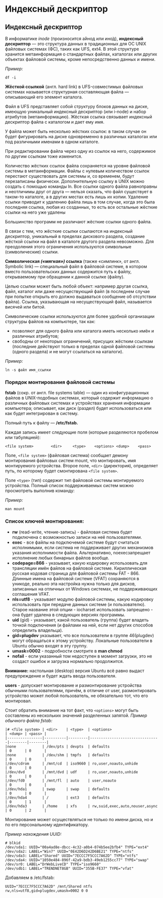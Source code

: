 # Индексный дескриптор

## Индексный дескриптор

В информатике *inode* (произносится а́йнод или ино́д), **индексный дескриптор** — это структура данных в традиционных для ОС UNIX файловых системах (ФС), таких как UFS, ext4. В этой структуре хранится метаинформация о стандартных файлах, каталогах или других объектах файловой системы, кроме непосредственно данных и имени.

*Пример:*
```
df -i
```
**Жёсткой ссылкой** (англ. hard link) в UFS-совместимых файловых системах называется структурная составляющая файла — описывающий его элемент каталога.

Файл в UFS представляет собой структуру блоков данных на диске, имеющую уникальный индексный дескриптор (или i-node) и набор атрибутов (метаинформацию). Жёсткая ссылка связывает индексный дескриптор файла с каталогом и дает ему имя.

У файла может быть несколько жёстких ссылок: в таком случае он будет фигурировать на диске одновременно в различных каталогах или под различными именами в одном каталоге.

При редактировании файла через одну из ссылок на него, содержимое по другим ссылкам тоже изменится.

Количество жёстких ссылок файла сохраняется на уровне файловой системы в метаинформации. Файлы с нулевым количеством ссылок перестают существовать для системы и, со временем, будут перезаписаны физически. Дополнительную ссылку в UNIX можно создать с помощью команды ln. Все ссылки одного файла равноправны и неотличимы друг от друга — нельзя сказать, что файл существует в таком-то каталоге, а в других местах есть лишь их копии. Удаление ссылки приводит к удалению файла лишь в том случае, когда это была последняя ссылка, любая из созданных, то есть все остальные жёсткие ссылки на него уже удалены

Большинство программ не различают жёсткие ссылки одного файла.

В связи с тем, что жёсткие ссылки ссылаются на индексный дескриптор, уникальный в пределах дискового раздела, создание жёсткой ссылки на файл в каталоге другого раздела невозможно. Для преодоления этого ограничения используются символьные (символические) ссылки.

**Символическая *(«мягкая»)* ссылка** (также «симлинк», от англ. Symbolic link) — специальный файл в файловой системе, в котором вместо пользовательских данных содержится путь к файлу, открываемому при обращении к данной ссылке (файлу).

Целью ссылки может быть любой объект: например другая ссылка, файл, каталог или даже несуществующий файл (в последнем случае при попытке открыть его должно выдаваться сообщение об отсутствии файла). Ссылка, указывающая на несуществующий файл, называется висячей или битой.

Символические ссылки используются для более удобной организации структуры файлов на компьютере, так как:

* позволяют для одного файла или каталога иметь несколько имён и различных атрибутов;
* свободны от некоторых ограничений, присущих жёстким ссылкам (последние действуют только в пределах одной файловой системы (одного раздела) и не могут ссылаться на каталоги).

*Пример:*
```
ln -s файл имя_ссылки
```
### Порядок монтирования файловой системы 

**fstab** (сокр. от англ. file systems table) — один из конфигурационных файлов в UNIX-подобных системах, который содержит информацию о различных файловых системах и устройствах хранения информации компьютера; описывает, как диск (раздел) будет использоваться или как будет интегрирован в систему.

Полный путь к файлу — **/etc/fstab.**

Каждая запись имеет следующие поля (которые разделяются пробелом или табуляцией):
```
<file system>        <dir>     <type>    <options> <dump>    <pass>
```


Поле, `<file system>` (файловая система) сообщает демону монтирования файловых систем mount, что монтировать, имя монтируемого устройства.
Второе поле, `<dir>` (директория), определяет путь, по которому будет смонтирована `<file system>`.

Поле `<type>` (тип) содержит тип файловой системы монтируемого устройства. Полный список поддерживаемых систем можно просмотреть выполнив команду:

*Пример:* 
```
man mount
```

### Список ключей монтирования:
* **rw** (read-write, чтение-запись) - файловая система будет подключена с возможностью записи на неё пользователями.
* **exec** - все файлы на подключемой системе будут считаться исполнимыми, если система не поддерживает других механизмов указания исполнимости файла. Альтернативно, noexecзапрещает исполнение любых бинарных файлов вообще.
* **codepage=866** - указывает, какую кодировку использовать для трансляции имён файлов на файловой системе. Кириллическая русская кодовая страница для файловой системы FAT - 866. Длинные имена на файловой системе (VFAT) сохраняются в уникоде, реально эта настройка нужна только для дисков, записанных на отличных от Windows системах, не поддерживающих соглашения VFAT.
* **nls=utf8** - указывает модулю файловой системы, какую кодировку использовать при передаче данных системе (и пользователю). Старое название этой опции - iocharset использовать запрещено - она будет удалена в следующих версиях программы.
* **uid** (gid) - указывает, какой пользователь (группа) будет владеть точкой подключения (и файлами на ней, если нет других способов определить владельца).
* **gid=plugdev** указывает, что все пользователи в группе 46(plugdev) могут обращаться к этому устройству. Локальные пользователи в Ubuntu обычно входят в эту группу.
* **umask=0002** - подробности смотрите в __man chmod__
* **nofail** - если указанный том недоступен в момент загрузки, это не создаст ошибок и загрузка нормально продолжится.

**Внимание:** настольная (desktop) версия Ubuntu всё равно выдаст предупреждение и будет ждать ввода пользователя.

**users** - допускает монтирование и размонтирование устройства обычными пользователями, причём, в отличие от user, размонтировать устройство может любой пользователь, не обязательно тот, что его монтировал.

Стоит обратить внимание на тот факт, что `<options>` могут быть составлены из нескольких значений разделенных запятой.
*Пример обычного файла fstab:*
```|
|# <file system> | <dir>    | <type>  | <options>                      | <dump> | <pass> |
|----------------|----------|---------|--------------------------------|--------|--------|
|none            | /dev/pts | devpts  | defaults                       | 0      | 0      |
|none            | /dev/shm | tmpfs   | defaults                       | 0      | 0      |
|/dev/cdrom      | /mnt/cd  | iso9660 | ro,user,noauto,unhide          | 0      | 0      |
|/dev/dvd        | /mnt/dvd | udf     | ro,user,noauto,unhide          | 0      | 0      |
|/dev/fd0        | /mnt/fl  | auto    | user,noauto                    | 0      | 0      |
|/dev/hda1       | swap     | swap    | defaults                       | 0      | 0      |
|/dev/hda4       | /        | ext3    | defaults                       | 0      | 1      |
|/dev/hda3       | /home    | xfs     | rw,suid,exec,auto,nouser,async | 0      | 2      |
```

Монтирование может осуществляться не только по имени диска, но и по его персональному идентификатору.

*Пример нахождения UUID:*
```
# blkid
/dev/sda1: UUID="00a4ad8e-dbcc-4c32-a0b4-074b5ee2bfb4" TYPE="ext4" 
/dev/sda2: LABEL="Win7" UUID="0E42D6D242D6BE21" TYPE="ntfs" 
/dev/sda3: LABEL="Shared" UUID="7ECCC7F5CCC7A62D" TYPE="ntfs" 
/dev/sda4: UUID="1050e484-896f-42a9-bdb3-49eb1255cc77" TYPE="swap" 
/dev/sr0: LABEL="DrWebLiveCD" TYPE="iso9660" 
/dev/sdb1: LABEL="TRENDNET8GB" UUID="355B-FE37" TYPE="vfat"
```

Добавляем в /etc/fstab:
```
UUID="7ECCC7F5CCC7A62D" /mnt/Shared ntfs rw,nls=utf8,gid=plugdev,umask=0002 0 0
```